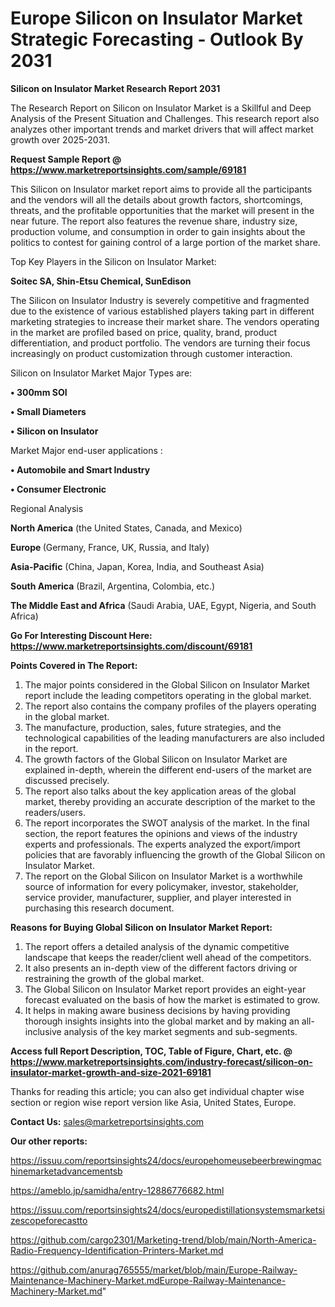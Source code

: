 # Europe Silicon on Insulator Market Strategic Forecasting - Outlook By 2031

<strong>Silicon on Insulator Market Research Report 2031</strong>

The Research Report on Silicon on Insulator Market is a Skillful and Deep Analysis of the Present Situation and Challenges. This research report also analyzes other important trends and market drivers that will affect market growth over 2025-2031.

<strong>Request Sample Report @ <a href=https://www.marketreportsinsights.com/sample/69181>https://www.marketreportsinsights.com/sample/69181</a></strong>

This Silicon on Insulator market report aims to provide all the participants and the vendors will all the details about growth factors, shortcomings, threats, and the profitable opportunities that the market will present in the near future. The report also features the revenue share, industry size, production volume, and consumption in order to gain insights about the politics to contest for gaining control of a large portion of the market share.

Top Key Players in the Silicon on Insulator Market:

<strong>Soitec SA, Shin-Etsu Chemical, SunEdison</strong>

The Silicon on Insulator Industry is severely competitive and fragmented due to the existence of various established players taking part in different marketing strategies to increase their market share. The vendors operating in the market are profiled based on price, quality, brand, product differentiation, and product portfolio. The vendors are turning their focus increasingly on product customization through customer interaction.

Silicon on Insulator Market Major Types are:

<strong>• 300mm SOI

• Small Diameters

• Silicon on Insulator</strong>

Market Major end-user applications :

<strong>• Automobile and Smart Industry

• Consumer Electronic</strong>

Regional Analysis

</u><strong><b>North America</b></strong> (the United States, Canada, and Mexico)

<strong><b>Europe </b></strong>(Germany, France, UK, Russia, and Italy)

<strong><b>Asia-Pacific</b></strong> (China, Japan, Korea, India, and Southeast Asia)

<strong><b>South America</b></strong> (Brazil, Argentina, Colombia, etc.)

<strong><b>The Middle East and Africa</b></strong> (Saudi Arabia, UAE, Egypt, Nigeria, and South Africa)

<strong>Go For Interesting Discount Here: <a href=https://www.marketreportsinsights.com/discount/69181>https://www.marketreportsinsights.com/discount/69181</a></strong>

<strong>Points Covered in The Report:</strong>
<ol>
  <li>The major points considered in the Global Silicon on Insulator Market report include the leading competitors operating in the global market.</li>
  <li>The report also contains the company profiles of the players operating in the global market.</li>
  <li>The manufacture, production, sales, future strategies, and the technological capabilities of the leading manufacturers are also included in the report.</li>
  <li>The growth factors of the Global Silicon on Insulator Market are explained in-depth, wherein the different end-users of the market are discussed precisely.</li>
  <li>The report also talks about the key application areas of the global market, thereby providing an accurate description of the market to the readers/users.</li>
  <li>The report incorporates the SWOT analysis of the market. In the final section, the report features the opinions and views of the industry experts and professionals. The experts analyzed the export/import policies that are favorably influencing the growth of the Global Silicon on Insulator Market.</li>
  <li>The report on the Global Silicon on Insulator Market is a worthwhile source of information for every policymaker, investor, stakeholder, service provider, manufacturer, supplier, and player interested in purchasing this research document.</li>
</ol>
<strong>Reasons for Buying Global Silicon on Insulator Market Report:</strong>

<ol>
  <li>The report offers a detailed analysis of the dynamic competitive landscape that keeps the reader/client well ahead of the competitors.</li>
  <li>It also presents an in-depth view of the different factors driving or restraining the growth of the global market.</li>
  <li>The Global Silicon on Insulator Market report provides an eight-year forecast evaluated on the basis of how the market is estimated to grow.</li>
  <li>It helps in making aware business decisions by having providing thorough insights insights into the global market and by making an all-inclusive analysis of the key market segments and sub-segments.</li>
</ol>
<strong>Access full Report Description, TOC, Table of Figure, Chart, etc. @ <a href=https://www.marketreportsinsights.com/industry-forecast/silicon-on-insulator-market-growth-and-size-2021-69181>https://www.marketreportsinsights.com/industry-forecast/silicon-on-insulator-market-growth-and-size-2021-69181</a></strong>


Thanks for reading this article; you can also get individual chapter wise section or region wise report version like Asia, United States, Europe.

<strong>Contact Us:</strong>
sales@marketreportsinsights.com

<strong>Our other reports:</strong>

<a href=https://issuu.com/reportsinsights24/docs/europehomeusebeerbrewingmachinemarketadvancementsb>https://issuu.com/reportsinsights24/docs/europehomeusebeerbrewingmachinemarketadvancementsb</a>

<a href=https://ameblo.jp/samidha/entry-12886776682.html>https://ameblo.jp/samidha/entry-12886776682.html</a>

<a href=https://issuu.com/reportsinsights24/docs/europedistillationsystemsmarketsizescopeforecastto>https://issuu.com/reportsinsights24/docs/europedistillationsystemsmarketsizescopeforecastto</a>

<a href=https://github.com/cargo2301/Marketing-trend/blob/main/North-America-Radio-Frequency-Identification-Printers-Market.md>https://github.com/cargo2301/Marketing-trend/blob/main/North-America-Radio-Frequency-Identification-Printers-Market.md</a>

<a href=https://github.com/anurag765555/market/blob/main/Europe-Railway-Maintenance-Machinery-Market.mdEurope-Railway-Maintenance-Machinery-Market.md>https://github.com/anurag765555/market/blob/main/Europe-Railway-Maintenance-Machinery-Market.mdEurope-Railway-Maintenance-Machinery-Market.md</a>"
